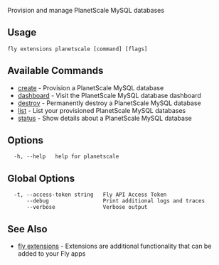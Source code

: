 Provision and manage PlanetScale MySQL databases


## Usage
~~~
fly extensions planetscale [command] [flags]
~~~

## Available Commands
* [create](/docs/flyctl/extensions-planetscale-create/)	 - Provision a PlanetScale MySQL database
* [dashboard](/docs/flyctl/extensions-planetscale-dashboard/)	 - Visit the PlanetScale MySQL database dashboard
* [destroy](/docs/flyctl/extensions-planetscale-destroy/)	 - Permanently destroy a PlanetScale MySQL database
* [list](/docs/flyctl/extensions-planetscale-list/)	 - List your provisioned PlanetScale MySQL databases
* [status](/docs/flyctl/extensions-planetscale-status/)	 - Show details about a PlanetScale MySQL database

## Options

~~~
  -h, --help   help for planetscale
~~~

## Global Options

~~~
  -t, --access-token string   Fly API Access Token
      --debug                 Print additional logs and traces
      --verbose               Verbose output
~~~

## See Also

* [fly extensions](/docs/flyctl/extensions/)	 - Extensions are additional functionality that can be added to your Fly apps

